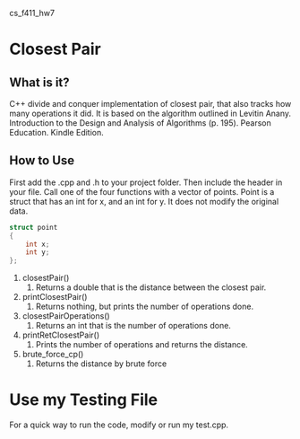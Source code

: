 cs_f411_hw7

# Closest Pair

## What is it?

C++ divide and conquer implementation of closest pair, that also tracks how many
operations it did. It is based on the algorithm outlined in Levitin Anany.
Introduction to the Design and Analysis of Algorithms (p. 195). Pearson
Education. Kindle Edition.

## How to Use

First add the .cpp and .h to your project folder. Then include the header in
your file. Call one of the four functions with a vector of points. Point is a
struct that has an int for x, and an int for y. It does not modify the original
data.

```c++
struct point
{
    int x;
    int y;
};
```

1. closestPair()
    1. Returns a double that is the distance between the closest pair.
1. printClosestPair()
    1. Returns nothing, but prints the number of operations done.
1. closestPairOperations()
    1. Returns an int that is the number of operations done.
1. printRetClosestPair()
    1. Prints the number of operations and returns the distance.
1. brute_force_cp()
    1. Returns the distance by brute force

# Use my Testing File

For a quick way to run the code, modify or run my test.cpp.
